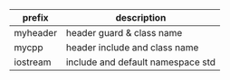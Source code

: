 |prefix|description|
|-|-|
|myheader|header guard & class name|
|mycpp|header include and class name|
|iostream|include and default namespace std|